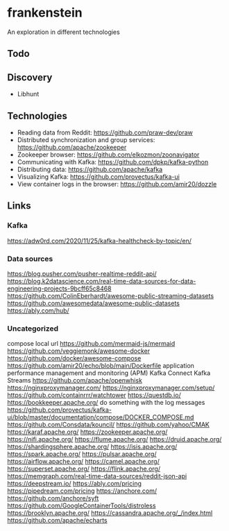 # frankenstein
An exploration in different technologies

## Todo

## Discovery
* Libhunt

## Technologies
* Reading data from Reddit: https://github.com/praw-dev/praw
* Distributed synchronization and group services: https://github.com/apache/zookeeper
* Zookeeper browser: https://github.com/elkozmon/zoonavigator
* Communicating with Kafka: https://github.com/dpkp/kafka-python
* Distributing data: https://github.com/apache/kafka
* Visualizing Kafka: https://github.com/provectus/kafka-ui
* View container logs in the browser: https://github.com/amir20/dozzle

## Links

### Kafka
https://adw0rd.com/2020/11/25/kafka-healthcheck-by-topic/en/

### Data sources
https://blog.pusher.com/pusher-realtime-reddit-api/
https://blog.k2datascience.com/real-time-data-sources-for-data-engineering-projects-9bcff65c8468
https://github.com/ColinEberhardt/awesome-public-streaming-datasets
https://github.com/awesomedata/awesome-public-datasets
https://ably.com/hub/

### Uncategorized
compose local url
https://github.com/mermaid-js/mermaid
https://github.com/veggiemonk/awesome-docker
https://github.com/docker/awesome-compose
https://github.com/amir20/echo/blob/main/Dockerfile
application performance management and monitoring (APM)
Kafka Connect
Kafka Streams
https://github.com/apache/openwhisk
https://nginxproxymanager.com/
https://nginxproxymanager.com/setup/
https://github.com/containrrr/watchtower
https://questdb.io/
https://bookkeeper.apache.org/ do something with the log messages
https://github.com/provectus/kafka-ui/blob/master/documentation/compose/DOCKER_COMPOSE.md
https://github.com/Consdata/kouncil/
https://github.com/yahoo/CMAK
https://karaf.apache.org/
https://zookeeper.apache.org/
https://nifi.apache.org/
https://flume.apache.org/
https://druid.apache.org/
https://shardingsphere.apache.org/
https://isis.apache.org/
https://spark.apache.org/
https://pulsar.apache.org/
https://airflow.apache.org/
https://camel.apache.org/
https://superset.apache.org/
https://flink.apache.org/
https://memgraph.com/real-time-data-sources/reddit-json-api
https://deepstream.io/
https://ably.com/pricing
https://pipedream.com/pricing
https://anchore.com/
https://github.com/anchore/syft
https://github.com/GoogleContainerTools/distroless
https://brooklyn.apache.org/
https://cassandra.apache.org/_/index.html
https://github.com/apache/echarts
